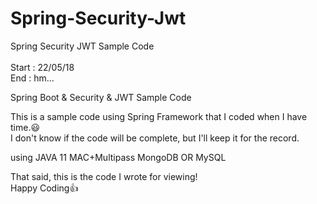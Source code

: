 # Spring-Security-Jwt
Spring Security JWT Sample Code
<br/><br/>
Start : 22/05/18
<br/>End : hm...

Spring Boot & Security & JWT Sample Code

This is a sample code using Spring Framework that I coded when I have time.😃
<br/>I don't know if the code will be complete, but I'll keep it for the record.

using JAVA 11
MAC+Multipass
MongoDB OR MySQL

That said, this is the code I wrote for viewing!
<br/>
Happy Coding👍
